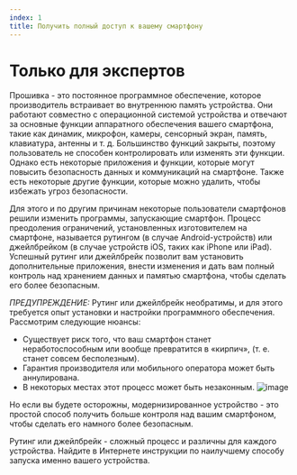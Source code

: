 ```yaml
---
index: 1
title: Получить полный доступ к вашему смартфону
---
```

# Только для экспертов

Прошивка - это постоянное программное обеспечение, которое производитель встраивает во внутреннюю память устройства. Они работают совместно с операционной системой устройства и отвечают за основные функции аппаратного обеспечения вашего смартфона, такие как динамик, микрофон, камеры, сенсорный экран, память, клавиатура, антенны и т. д. Большинство функций закрыты, поэтому пользователь не способен контролировать или изменять эти функции. Однако есть некоторые приложения и функции, которые могут повысить безопасность данных и коммуникаций на смартфоне. Также есть некоторые другие функции, которые можно удалить, чтобы избежать угроз безопасности.

Для этого и по другим причинам некоторые пользователи смартфонов решили изменить программы, запускающие смартфон. Процесс преодоления ограничений, установленных изготовителем на смартфоне, называется рутингом (в случае Android-устройств) или джейлбрейком (в случае устройств iOS, таких как iPhone или iPad). Успешный рутинг или джейлбрейк позволит вам установить дополнительные приложения, внести изменения и дать вам полный контроль над хранением данных и памятью смартфона, чтобы сделать его более безопасным.

_ПРЕДУПРЕЖДЕНИЕ:_ Рутинг или джейлбрейк необратимы, и для этого требуется опыт установки и настройки программного обеспечения. Рассмотрим следующие нюансы:

*   Существует риск того, что ваш смартфон станет неработоспособным или вообще  превратится в «кирпич», (т. е. станет совсем бесполезным).
*   Гарантия производителя или мобильного оператора может быть аннулирована.
*   В некоторых местах этот процесс может быть незаконным.
![image](mobileexp1.png)

Но если вы будете осторожны, модернизированное устройство - это простой способ получить больше контроля над вашим смартфоном, чтобы сделать его намного более безопасным.

Рутинг или джейлбрейк - сложный процесс и различны для каждого устройства. Найдите в Интернете инструкции по наилучшему способу запуска именно вашего устройства.